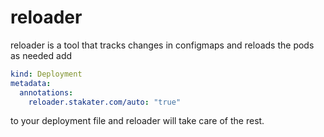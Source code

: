 # reloader
reloader is a tool that tracks changes in configmaps and reloads the pods as needed 
add 
```yaml 
kind: Deployment
metadata:
  annotations:
    reloader.stakater.com/auto: "true"
```
to your deployment file and reloader will take care of the rest.
